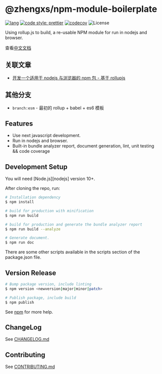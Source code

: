 # @zhengxs/npm-module-boilerplate

[![lang](https://img.shields.io/badge/lang-typescript-informational)](https://www.typescriptlang.org/)
[![code style: prettier](https://img.shields.io/badge/code_style-prettier-ff69b4.svg?style=flat-square)](https://github.com/prettier/prettier)
[![codecov](https://codecov.io/gh/zhengxs2018/shared-node-browser-library-boilerplate/branch/main/graph/badge.svg?token=1WYDMOFYX8)](https://codecov.io/gh/zhengxs2018/shared-node-browser-library-boilerplate)
![License](https://img.shields.io/badge/license-MIT-brightgreen.svg)


Using rollup.js to build, a re-usable NPM module for run in nodejs and browser.

查看[中文文档](./README.zh-CN.md)

## 关联文章

* [开发一个适用于 nodejs 与浏览器的 npm 包 - 基于 rollupjs](https://juejin.im/post/6844903834402160647)

## 其他分支

- `branch:esm` - 最初的 rollup + babel + es6 模板

## Features

- Use next javascript development.
- Run in nodejs and browser.
- Built-in bundle analyzer report, document generation, lint, unit testing && code coverage

## Development Setup

You will need [Node.js][nodejs] version 10+.

After cloning the repo, run:

```bash
# Installation dependency
$ npm install

# build for production with minification
$ npm run build

# build for production and generate the bundle analyzer report
$ npm run build --analyze

# Generate document.
$ npm run doc
```

There are some other scripts available in the scripts section of the package.json file.

## Version Release

```bash
# Bump package version, include linting
$ npm version <newversion|major|minor|patch>

# Publish package, include build
$ npm publish
```

See [npm](https://docs.npmjs.com/) for more help.

## ChangeLog

See [CHANGELOG.md](./CHANGELOG.md)

## Contributing

See [CONTRIBUTING.md](./.github/CONTRIBUTING.md)

[rollupjs]: https://rollupjs.org
